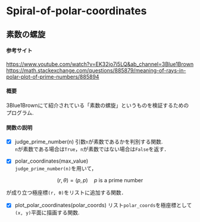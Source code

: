 # Spiral-of-polar-coordinates
## 素数の螺旋

#### 参考サイト
https://www.youtube.com/watch?v=EK32jo7i5LQ&ab_channel=3Blue1Brown <br>
https://math.stackexchange.com/questions/885879/meaning-of-rays-in-polar-plot-of-prime-numbers/885894

#### 概要
3Blue1Brownにて紹介されている「素数の螺旋」というものを検証するためのプログラム.


#### 関数の説明
- [x] judge_prime_number(n)
引数`n`が素数であるかを判別する関数.<br>
`n`が素数である場合は`True`，`n`が素数ではない場合は`False`を返す．<br>

- [x] polar_coordinates(max_value)<br>
`judge_prime_number(n)`を用いて，

$$
(r, \theta) = (p, p) \quad p \text{ is a prime number}
$$

が成り立つ極座標`(r, θ)`をリストに追加する関数．


- [x] plot_polar_coordinates(polar_coords)
リスト`polar_coords`を極座標として`(x, y)`平面に描画する関数.

